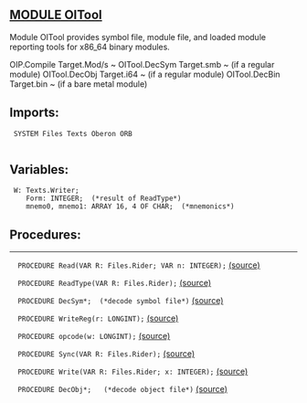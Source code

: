 
## [MODULE OITool](https://github.com/io-core/Build/blob/main/OITool.Mod)
Module OITool provides symbol file, module file, and loaded module reporting tools for x86_64 binary modules.

OIP.Compile Target.Mod/s ~
OITool.DecSym Target.smb ~ (if a regular module)
OITool.DecObj Target.i64 ~ (if a regular module)
OITool.DecBin Target.bin ~ (if a bare metal module)


  ## Imports:
` SYSTEM Files Texts Oberon ORB`

```
```
## Variables:
```
 W: Texts.Writer;
    Form: INTEGER;  (*result of ReadType*)
    mnemo0, mnemo1: ARRAY 16, 4 OF CHAR;  (*mnemonics*)

```
## Procedures:
---

`  PROCEDURE Read(VAR R: Files.Rider; VAR n: INTEGER);` [(source)](https://github.com/io-orig/System/blob/main/OITool.Mod#L16)


`  PROCEDURE ReadType(VAR R: Files.Rider);` [(source)](https://github.com/io-orig/System/blob/main/OITool.Mod#L22)


`  PROCEDURE DecSym*;  (*decode symbol file*)` [(source)](https://github.com/io-orig/System/blob/main/OITool.Mod#L68)


`  PROCEDURE WriteReg(r: LONGINT);` [(source)](https://github.com/io-orig/System/blob/main/OITool.Mod#L109)


`  PROCEDURE opcode(w: LONGINT);` [(source)](https://github.com/io-orig/System/blob/main/OITool.Mod#L119)


`  PROCEDURE Sync(VAR R: Files.Rider);` [(source)](https://github.com/io-orig/System/blob/main/OITool.Mod#L154)


`  PROCEDURE Write(VAR R: Files.Rider; x: INTEGER);` [(source)](https://github.com/io-orig/System/blob/main/OITool.Mod#L159)


`  PROCEDURE DecObj*;   (*decode object file*)` [(source)](https://github.com/io-orig/System/blob/main/OITool.Mod#L163)

